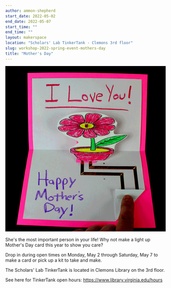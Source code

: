 ```yaml
---
author: ammon-shepherd
start_date: 2022-05-02
end_date: 2022-05-07
start_time: ""
end_time: ""
layout: makerspace
location: "Scholars' Lab TinkerTank - Clemons 3rd floor"
slug: workshop-2022-spring-event-mothers-day
title: "Mother's Day"
---
```


![Mother's Day](/assets/post-media/workshops/mothers-day.gif)

She's the most important person in your life! Why not make a light up Mother's Day card this year to show you care?

Drop in during open times on Monday, May 2 through Saturday, May 7 to make a card or pick up a kit to take and make.

The Scholars' Lab TinkerTank is located in Clemons Library on the 3rd floor.

See here for TinkerTank open hours: <a href="https://www.library.virginia.edu/hours">https://www.library.virginia.edu/hours</a>
